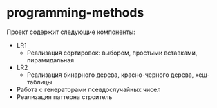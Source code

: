 # programming-methods

Проект содержит следующие компоненты: 
- LR1
  -  Реализация сортировок: выбором, простыми вставками, пирамидальная
- LR2
  - Реализация бинарного дерева, красно-черного дерева, хеш-таблицы
- Работа с генераторами псевдослучайных чисел
- Реализация паттерна строитель
